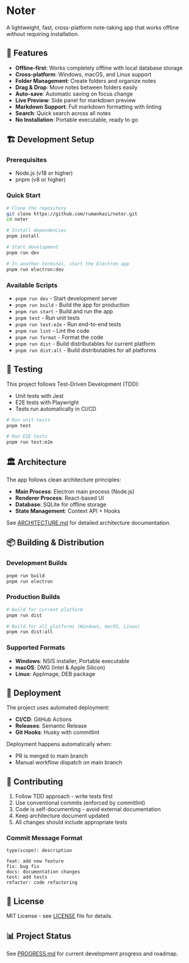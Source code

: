# Noter

A lightweight, fast, cross-platform note-taking app that works offline without requiring installation.

## 🚀 Features

- **Offline-first**: Works completely offline with local database storage
- **Cross-platform**: Windows, macOS, and Linux support
- **Folder Management**: Create folders and organize notes
- **Drag & Drop**: Move notes between folders easily
- **Auto-save**: Automatic saving on focus change
- **Live Preview**: Side panel for markdown preview
- **Markdown Support**: Full markdown formatting with linting
- **Search**: Quick search across all notes
- **No Installation**: Portable executable, ready to go

## 🏗️ Development Setup

### Prerequisites
- Node.js (v18 or higher)
- pnpm (v8 or higher)

### Quick Start
```bash
# Clone the repository
git clone https://github.com/rumankazi/noter.git
cd noter

# Install dependencies
pnpm install

# Start development
pnpm run dev

# In another terminal, start the Electron app
pnpm run electron:dev
```

### Available Scripts
- `pnpm run dev` - Start development server
- `pnpm run build` - Build the app for production
- `pnpm run start` - Build and run the app
- `pnpm test` - Run unit tests
- `pnpm run test:e2e` - Run end-to-end tests
- `pnpm run lint` - Lint the code
- `pnpm run format` - Format the code
- `pnpm run dist` - Build distributables for current platform
- `pnpm run dist:all` - Build distributables for all platforms

## 🧪 Testing

This project follows Test-Driven Development (TDD):
- Unit tests with Jest
- E2E tests with Playwright
- Tests run automatically in CI/CD

```bash
# Run unit tests
pnpm test

# Run E2E tests
pnpm run test:e2e
```

## 🏛️ Architecture

The app follows clean architecture principles:
- **Main Process**: Electron main process (Node.js)
- **Renderer Process**: React-based UI
- **Database**: SQLite for offline storage
- **State Management**: Context API + Hooks

See [ARCHITECTURE.md](./ARCHITECTURE.md) for detailed architecture documentation.

## 📦 Building & Distribution

### Development Builds
```bash
pnpm run build
pnpm run electron
```

### Production Builds
```bash
# Build for current platform
pnpm run dist

# Build for all platforms (Windows, macOS, Linux)
pnpm run dist:all
```

### Supported Formats
- **Windows**: NSIS installer, Portable executable
- **macOS**: DMG (Intel & Apple Silicon)
- **Linux**: AppImage, DEB package

## 🚀 Deployment

The project uses automated deployment:
- **CI/CD**: GitHub Actions
- **Releases**: Semantic Release
- **Git Hooks**: Husky with commitlint

Deployment happens automatically when:
- PR is merged to main branch
- Manual workflow dispatch on main branch

## 🤝 Contributing

1. Follow TDD approach - write tests first
2. Use conventional commits (enforced by commitlint)
3. Code is self-documenting - avoid external documentation
4. Keep architecture document updated
5. All changes should include appropriate tests

### Commit Message Format
```
type(scope): description

feat: add new feature
fix: bug fix
docs: documentation changes
test: add tests
refactor: code refactoring
```

## 📄 License

MIT License - see [LICENSE](LICENSE) file for details.

## 📊 Project Status

See [PROGRESS.md](./PROGRESS.md) for current development progress and roadmap.
